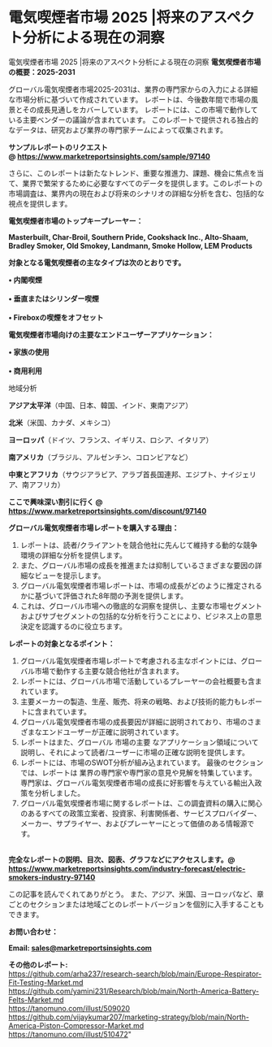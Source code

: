 # 電気喫煙者市場 2025 |将来のアスペクト分析による現在の洞察
電気喫煙者市場 2025 |将来のアスペクト分析による現在の洞察
<strong><b>電気喫煙者市場の概要：2025-2031</b></strong>

グローバル電気喫煙者市場2025-2031は、業界の専門家からの入力による詳細な市場分析に基づいて作成されています。 レポートは、今後数年間で市場の風景とその成長見通しをカバーしています。 レポートには、この市場で動作している主要ベンダーの議論が含まれています。 このレポートで提供される独占的なデータは、研究および業界の専門家チームによって収集されます。

<strong>サンプルレポートのリクエスト @ <a href=https://www.marketreportsinsights.com/sample/97140>https://www.marketreportsinsights.com/sample/97140</a></strong>

さらに、このレポートは新たなトレンド、重要な推進力、課題、機会に焦点を当て、業界で繁栄するために必要なすべてのデータを提供します。このレポートの市場調査は、業界内の現在および将来のシナリオの詳細な分析を含む、包括的な視点を提供します。

<strong>電気喫煙者市場のトップキープレーヤー：</strong>

<strong>Masterbuilt, Char-Broil, Southern Pride, Cookshack Inc., Alto-Shaam, Bradley Smoker, Old Smokey, Landmann, Smoke Hollow, LEM Products</strong>

<strong><b>対象となる電気喫煙者の主なタイプは次のとおりです。</b></strong>

<strong>• 内閣喫煙<br><br>• 垂直またはシリンダー喫煙<br><br>• Fireboxの喫煙をオフセット</strong>

<strong><b>電気喫煙者市場向けの主要なエンドユーザーアプリケーション：</b></strong>

<strong>• 家族の使用<br><br>• 商用利用</strong>

 地域分析

<strong><b>アジア太平洋</b></strong>（中国、日本、韓国、インド、東南アジア）

<strong><b>北米</b></strong>（米国、カナダ、メキシコ）

<strong><b>ヨーロッパ</b></strong>（ドイツ、フランス、イギリス、ロシア、イタリア）

<strong><b>南アメリカ</b></strong>（ブラジル、アルゼンチン、コロンビアなど）

<strong><b>中東とアフリカ</b></strong>（サウジアラビア、アラブ首長国連邦、エジプト、ナイジェリア、南アフリカ）

<strong>ここで興味深い割引に行く @ <a href=https://www.marketreportsinsights.com/discount/97140>https://www.marketreportsinsights.com/discount/97140</a></strong>

<strong><b>グローバル電気喫煙者市場レポートを購入する理由：</b></strong>
<ol>
  <li>レポートは、読者/クライアントを競合他社に先んじて維持する動的な競争環境の詳細な分析を提供します。</li>
  <li>また、グローバル市場の成長を推進または抑制しているさまざまな要因の詳細なビューを提示します。</li>
  <li>グローバル電気喫煙者市場レポートは、市場の成長がどのように推定されるかに基づいて評価された8年間の予測を提供します。</li>
  <li>これは、グローバル市場への徹底的な洞察を提供し、主要な市場セグメントおよびサブセグメントの包括的な分析を行うことにより、ビジネス上の意思決定を認識するのに役立ちます。</li>
</ol>
<strong><b>レポートの対象となるポイント：</b></strong>
<ol>
  <li>グローバル電気喫煙者市場レポートで考慮される主なポイントには、グローバル市場で動作する主要な競合他社が含まれます。</li>
  <li>レポートには、グローバル市場で活動しているプレーヤーの会社概要も含まれています。</li>
  <li>主要メーカーの製造、生産、販売、将来の戦略、および技術的能力もレポートに含まれています。</li>
  <li>グローバル電気喫煙者市場の成長要因が詳細に説明されており、市場のさまざまなエンドユーザーが正確に説明されています。</li>
  <li>レポートはまた、グローバル 市場の主要 なアプリケーション領域について説明し、それによって読者/ユーザーに市場の正確な説明を提供します。</li>
  <li>レポートには、市場のSWOT分析が組み込まれています。 最後のセクションでは、レポートは 業界の専門家や専門家の意見や見解を特集しています。 専門家は、グローバル電気喫煙者市場の成長に好影響を与えている輸出入政策を分析しました。</li>
  <li>グローバル電気喫煙者市場に関するレポートは、この調査資料の購入に関心のあるすべての政策立案者、投資家、利害関係者、サービスプロバイダー、メーカー、サプライヤー、およびプレーヤーにとって価値のある情報源です。</li>
</ol><br>
<strong>完全なレポートの説明、目次、図表、グラフなどにアクセスします。@ <a href=https://www.marketreportsinsights.com/industry-forecast/electric-smokers-industry-97140>https://www.marketreportsinsights.com/industry-forecast/electric-smokers-industry-97140</a></strong>

この記事を読んでくれてありがとう。 また、アジア、米国、ヨーロッパなど、章ごとのセクションまたは地域ごとのレポートバージョンを個別に入手することもできます。

<strong><b>お問い合わせ：</b></strong>

<strong>Email: </strong><a href=mailto:sales@marketreportsinsights.com><strong>sales@marketreportsinsights.com</strong></a>

<strong>その他のレポート:</strong>
<br>
<a href=https://github.com/arha237/research-search/blob/main/Europe-Respirator-Fit-Testing-Market.md>https://github.com/arha237/research-search/blob/main/Europe-Respirator-Fit-Testing-Market.md</a>
<br>
<a href=https://github.com/yamini231/Research/blob/main/North-America-Battery-Felts-Market.md>https://github.com/yamini231/Research/blob/main/North-America-Battery-Felts-Market.md</a>
<br>
<a href=https://tanomuno.com/illust/509020>https://tanomuno.com/illust/509020</a>
<br>
<a href=https://github.com/vijaykumar207/marketing-strategy/blob/main/North-America-Piston-Compressor-Market.md>https://github.com/vijaykumar207/marketing-strategy/blob/main/North-America-Piston-Compressor-Market.md</a>
<br>
<a href=https://tanomuno.com/illust/510472>https://tanomuno.com/illust/510472</a>"
